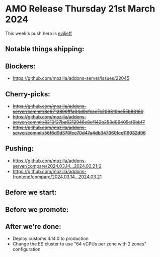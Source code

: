 # AMO Release Thursday 21st March 2024

This week's push hero is [eviljeff](https://github.com/eviljeff)

## Notable things shipping:

## Blockers:
- https://github.com/mozilla/addons-server/issues/22045

## Cherry-picks:
- ~~https://github.com/mozilla/addons-server/commit/8e6712899fffa04d0cfcae7c209310be55b83160~~
- ~~https://github.com/mozilla/addons-server/commit/8210f27ba6212946c8ef142b253d06405cf9bbf7~~
- ~~https://github.com/mozilla/addons-server/commit/56f6d9d370fce70d47a4db347360fec116932d96~~

## Pushing:

- https://github.com/mozilla/addons-server/compare/2024.03.14...2024.03.21-2
- https://github.com/mozilla/addons-frontend/compare/2024.03.14...2024.03.21

## Before we start:

## Before we promote:

## After we're done:
- Deploy customs 4.14.0 to production
- Change the ES cluster to use "64 vCPUs per zone with 2 zones" configuration
